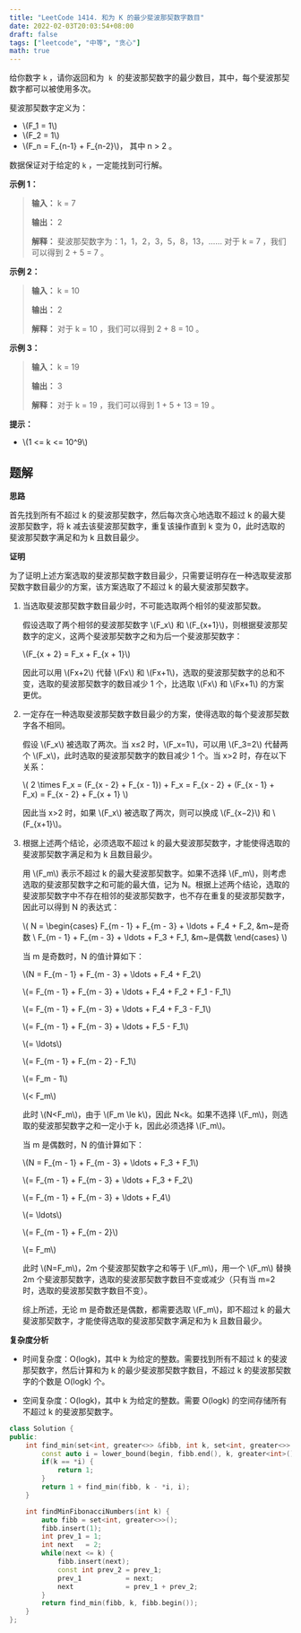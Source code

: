 ```yaml
---
title: "LeetCode 1414. 和为 K 的最少斐波那契数字数目"
date: 2022-02-03T20:03:54+08:00
draft: false
tags: ["leetcode", "中等", "贪心"]
math: true
---
```


给你数字 `k` ，请你返回和为  `k`  的斐波那契数字的最少数目，其中，每个斐波那契数字都可以被使用多次。

斐波那契数字定义为：

- \\(F_1 = 1\\)
- \\(F_2 = 1\\)
- \\(F_n = F\_{n-1} + F\_{n-2}\\)， 其中 n > 2 。

数据保证对于给定的 `k` ，一定能找到可行解。

<!--more-->

**示例 1：**

> **输入：** k = 7
>
> **输出：** 2
>
> **解释：** 斐波那契数字为：1，1，2，3，5，8，13，……
> 对于 k = 7 ，我们可以得到 2 + 5 = 7 。

**示例 2：**

> **输入：** k = 10
>
> **输出：** 2
>
> **解释：** 对于 k = 10 ，我们可以得到 2 + 8 = 10 。

**示例 3：**

> **输入：** k = 19
>
> **输出：** 3
>
> **解释：** 对于 k = 19 ，我们可以得到 1 + 5 + 13 = 19 。

**提示：**

- \\(1 <= k <= 10^9\\)

## 题解

**思路**

首先找到所有不超过 k 的斐波那契数字，然后每次贪心地选取不超过 k 的最大斐波那契数字，将 k 减去该斐波那契数字，重复该操作直到 k 变为 0，此时选取的斐波那契数字满足和为 k 且数目最少。

**证明**

为了证明上述方案选取的斐波那契数字数目最少，只需要证明存在一种选取斐波那契数字数目最少的方案，该方案选取了不超过 k 的最大斐波那契数字。

1. 当选取斐波那契数字数目最少时，不可能选取两个相邻的斐波那契数。

   假设选取了两个相邻的斐波那契数字 \\(F_x\\) 和 \\(F\_{x+1}\\)，则根据斐波那契数字的定义，这两个斐波那契数字之和为后一个斐波那契数字：

   \\(F\_{x + 2} = F_x + F\_{x + 1}\\)

   因此可以用 \\(Fx+2\\) 代替 \\(Fx\\) 和 \\(Fx+1\\)，选取的斐波那契数字的总和不变，选取的斐波那契数字的数目减少 1 个，比选取 \\(Fx\\) 和 \\(Fx+1\\) 的方案更优。

2. 一定存在一种选取斐波那契数字数目最少的方案，使得选取的每个斐波那契数字各不相同。

   假设 \\(F_x\\) 被选取了两次。当 x≤2 时，\\(F_x=1\\)，可以用 \\(F_3=2\\) 代替两个 \\(F_x\\)，此时选取的斐波那契数字的数目减少 1 个。当 x>2 时，存在以下关系：

   \\( 2 \times F_x = (F\_{x - 2} + F\_{x - 1}) + F_x = F\_{x - 2} + (F\_{x - 1} + F_x) = F\_{x - 2} + F\_{x + 1} \\)

   因此当 x>2 时，如果 \\(F_x\\) 被选取了两次，则可以换成 \\(F\_{x−2}\\) 和 \\(F\_{x+1}\\)。

3. 根据上述两个结论，必须选取不超过 k 的最大斐波那契数字，才能使得选取的斐波那契数字满足和为 k 且数目最少。

   用 \\(F_m\\) 表示不超过 k 的最大斐波那契数字。如果不选择 \\(F_m\\)，则考虑选取的斐波那契数字之和可能的最大值，记为 N。根据上述两个结论，选取的斐波那契数字中不存在相邻的斐波那契数字，也不存在重复的斐波那契数字，因此可以得到 N 的表达式：

   \\( N = \begin{cases} F\_{m - 1} + F\_{m - 3} + \ldots + F_4 + F_2, &m~是奇数 \\ F\_{m - 1} + F\_{m - 3} + \ldots + F_3 + F_1, &m~是偶数 \end{cases} \\)

   当 m 是奇数时，N 的值计算如下：

   \\(N = F\_{m - 1} + F\_{m - 3} + \ldots + F_4 + F_2\\)

   \\(= F\_{m - 1} + F\_{m - 3} + \ldots + F_4 + F_2 + F_1 - F_1\\)

   \\(= F\_{m - 1} + F\_{m - 3} + \ldots + F_4 + F_3 - F_1\\)

   \\(= F\_{m - 1} + F\_{m - 3} + \ldots + F_5 - F_1\\)

   \\(= \ldots\\)

   \\(= F\_{m - 1} + F\_{m - 2} - F_1\\)

   \\(= F_m - 1\\)

   \\(< F_m\\)

   此时 \\(N<F_m\\)，由于 \\(F_m \le k\\)，因此 N<k。如果不选择 \\(F_m\\)，则选取的斐波那契数字之和一定小于 k，因此必须选择 \\(F_m\\)。

   当 m 是偶数时，N 的值计算如下：

   \\(N = F\_{m - 1} + F\_{m - 3} + \ldots + F_3 + F_1\\)

   \\(= F\_{m - 1} + F\_{m - 3} + \ldots + F_3 + F_2\\)

   \\(= F\_{m - 1} + F\_{m - 3} + \ldots + F_4\\)

   \\(= \ldots\\)

   \\(= F\_{m - 1} + F\_{m - 2}\\)

   \\(= F_m\\)

   此时 \\(N=F_m\\)，2m 个斐波那契数字之和等于 \\(F_m\\)，用一个 \\(F_m\\) 替换 2m 个斐波那契数字，选取的斐波那契数字数目不变或减少（只有当 m=2 时，选取的斐波那契数字数目不变）。

   综上所述，无论 m 是奇数还是偶数，都需要选取 \\(F_m\\)，即不超过 k 的最大斐波那契数字，才能使得选取的斐波那契数字满足和为 k 且数目最少。

**复杂度分析**

- 时间复杂度：O(logk)，其中 k 为给定的整数。需要找到所有不超过 k 的斐波那契数字，然后计算和为 k 的最少斐波那契数字数目，不超过 k 的斐波那契数字的个数是 O(logk) 个。

- 空间复杂度：O(logk)，其中 k 为给定的整数。需要 O(logk) 的空间存储所有不超过 k 的斐波那契数字。

```cpp
class Solution {
public:
    int find_min(set<int, greater<>> &fibb, int k, set<int, greater<>>::iterator begin) {
        const auto i = lower_bound(begin, fibb.end(), k, greater<int>());
        if(k == *i) {
            return 1;
        }
        return 1 + find_min(fibb, k - *i, i);
    }

    int findMinFibonacciNumbers(int k) {
        auto fibb = set<int, greater<>>();
        fibb.insert(1);
        int prev_1 = 1;
        int next   = 2;
        while(next <= k) {
            fibb.insert(next);
            const int prev_2 = prev_1;
            prev_1           = next;
            next             = prev_1 + prev_2;
        }
        return find_min(fibb, k, fibb.begin());
    }
};
```
